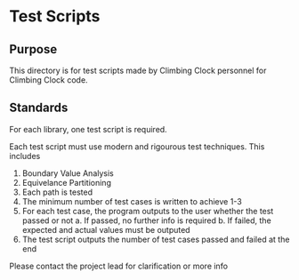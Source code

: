 # Test Scripts

## Purpose

This directory is for test scripts made by Climbing Clock personnel for Climbing Clock code.

## Standards

For each library, one test script is required.

Each test script must use modern and rigourous test techniques. This includes
1. Boundary Value Analysis
2. Equivelance Partitioning
3. Each path is tested
4. The minimum number of test cases is written to achieve 1-3
5. For each test case, the program outputs to the user whether the test passed or not
   a. If passed, no further info is required
   b. If failed, the expected and actual values must be outputed
6. The test script outputs the number of test cases passed and failed at the end

Please contact the project lead for clarification or more info
